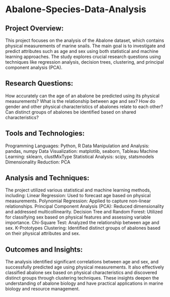 # Abalone-Species-Data-Analysis

## Project Overview:

This project focuses on the analysis of the Abalone dataset, which contains physical measurements of marine snails. The main goal is to investigate and predict attributes such as age and sex using both statistical and machine learning approaches. The study explores crucial research questions using techniques like regression analysis, decision trees, clustering, and principal component analysis (PCA).

## Research Questions:

How accurately can the age of an abalone be predicted using its physical measurements?
What is the relationship between age and sex?
How do gender and other physical characteristics of abalones relate to each other?
Can distinct groups of abalones be identified based on shared characteristics?

## Tools and Technologies:
Programming Languages: Python, R
Data Manipulation and Analysis: pandas, numpy
Data Visualization: matplotlib, seaborn, Tableau
Machine Learning: sklearn, clustMixType
Statistical Analysis: scipy, statsmodels
Dimensionality Reduction: PCA

## Analysis and Techniques:
The project utilized various statistical and machine learning methods, including:
Linear Regression: Used to forecast age based on physical measurements.
Polynomial Regression: Applied to capture non-linear relationships.
Principal Component Analysis (PCA): Reduced dimensionality and addressed multicollinearity.
Decision Tree and Random Forest: Utilized for classifying sex based on physical features and assessing variable importance.
Chi-Square Test: Analyzed the relationship between age and sex.
K-Prototypes Clustering: Identified distinct groups of abalones based on their physical attributes and sex.

## Outcomes and Insights:
The analysis identified significant correlations between age and sex, and successfully predicted age using physical measurements. It also effectively classified abalone sex based on physical characteristics and discovered distinct groups through clustering techniques. These insights deepen the understanding of abalone biology and have practical applications in marine biology and resource management.
